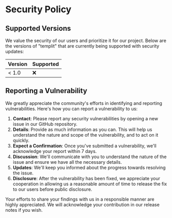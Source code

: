 # Security Policy

## Supported Versions

We value the security of our users and prioritize it for our project. Below are the versions of "templit" that are currently being supported with security updates:

| Version | Supported          |
| ------- | ------------------ |
| < 1.0   | :x:                |

## Reporting a Vulnerability

We greatly appreciate the community's efforts in identifying and reporting vulnerabilities. Here's how you can report a vulnerability to us:

1. **Contact**: Please report any security vulnerabilities by opening a new issue in our GitHub repository.
2. **Details**: Provide as much information as you can. This will help us understand the nature and scope of the vulnerability, and to act on it quickly.
3. **Expect a Confirmation**: Once you've submitted a vulnerability, we'll acknowledge your report within 7 days.
4. **Discussion**: We'll communicate with you to understand the nature of the issue and ensure we have all the necessary details.
5. **Updates**: We'll keep you informed about the progress towards resolving the issue.
6. **Disclosure**: After the vulnerability has been fixed, we appreciate your cooperation in allowing us a reasonable amount of time to release the fix to our users before public disclosure.

Your efforts to share your findings with us in a responsible manner are highly appreciated. We will acknowledge your contribution in our release notes if you wish.

